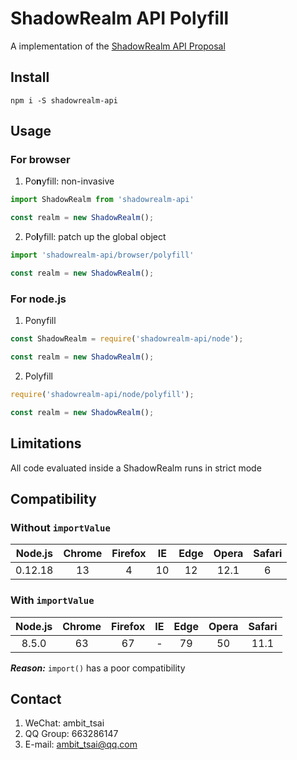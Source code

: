 # ShadowRealm API Polyfill
A implementation of the [ShadowRealm API Proposal](https://github.com/tc39/proposal-shadowrealm#readme)


## Install
```
npm i -S shadowrealm-api
```


## Usage
### For browser
1. Po**n**yfill: non-invasive
```javascript
import ShadowRealm from 'shadowrealm-api'

const realm = new ShadowRealm();
```
2. Po**l**yfill: patch up the global object
```javascript
import 'shadowrealm-api/browser/polyfill'

const realm = new ShadowRealm();
```

### For node.js
1. Ponyfill
```javascript
const ShadowRealm = require('shadowrealm-api/node');

const realm = new ShadowRealm();
```
2. Polyfill
```javascript
require('shadowrealm-api/node/polyfill');

const realm = new ShadowRealm();
```


## Limitations
All code evaluated inside a ShadowRealm runs in strict mode


## Compatibility
### Without `importValue`
|Node.js|Chrome|Firefox|IE|Edge|Opera|Safari|
|:-:|:-:|:-:|:-:|:-:|:-:|:-:|
|0.12.18|13|4|10|12|12.1|6|

### With `importValue`
|Node.js|Chrome|Firefox|IE|Edge|Opera|Safari|
|:-:|:-:|:-:|:-:|:-:|:-:|:-:|
|8.5.0|63|67|-|79|50|11.1|
***Reason:*** `import()` has a poor compatibility


## Contact
1. WeChat: ambit_tsai
1. QQ Group: 663286147
1. E-mail: ambit_tsai@qq.com
